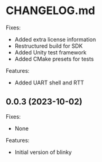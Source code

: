 # CHANGELOG.md

Fixes:
 - Added extra license information
 - Restructured build for SDK
 - Added Unity test framework
 - Added CMake presets for tests

Features:
 - Added UART shell and RTT

## 0.0.3 (2023-10-02)

Fixes:
 - None
 
Features:
 - Initial version of blinky
